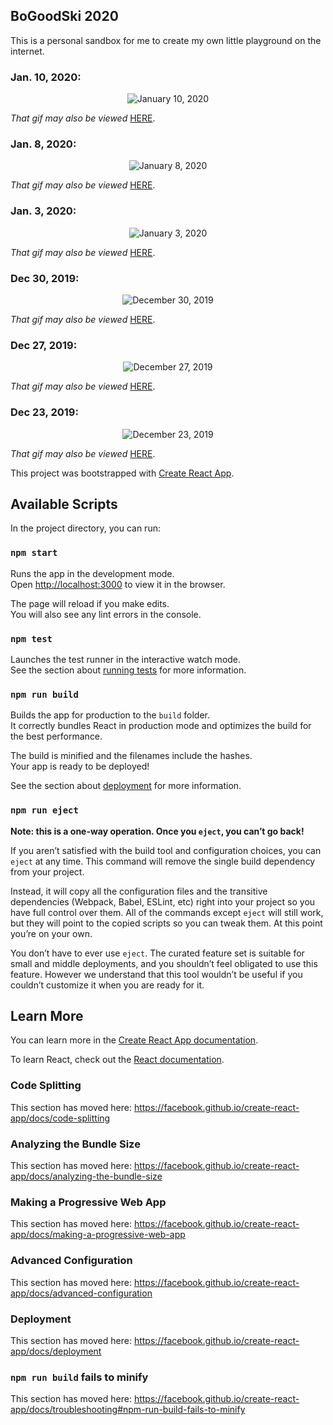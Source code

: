 ## BoGoodSki 2020

This is a personal sandbox for me to create my own little playground on the internet. 


### Jan. 10, 2020: 

<p align="center">
	<img src="http://g.recordit.co/9qXbLRetQ4.gif" alt="January 10, 2020">
</p>

<p>
	<i>That gif may also be viewed </i> <a href="http://g.recordit.co/9qXbLRetQ4.gif" target="_blank" rel="noreferrer noopener">HERE</a>.
</p>



### Jan. 8, 2020: 

<p align="center">
	<img src="http://g.recordit.co/EbvXJYoiKX.gif" alt="January 8, 2020">
</p>

<p>
	<i>That gif may also be viewed </i> <a href="http://g.recordit.co/EbvXJYoiKX.gif" target="_blank" rel="noreferrer noopener">HERE</a>.
</p>


### Jan. 3, 2020: 

<p align="center">
	<img src="https://i.imgur.com/IiCmxaE.gif" alt="January 3, 2020">
</p>

<p>
	<i>That gif may also be viewed </i> <a href="https://i.imgur.com/IiCmxaE.gif" target="_blank" rel="noreferrer noopener">HERE</a>.
</p>


### Dec 30, 2019: 

<p align="center">
	<img src="http://g.recordit.co/i8hGDp9KQ4.gif" alt="December 30, 2019">
</p>

<p>
	<i>That gif may also be viewed </i> <a href="http://g.recordit.co/i8hGDp9KQ4.gif" target="_blank" rel="noreferrer noopener">HERE</a>.
</p>



### Dec 27, 2019: 

<p align="center">
	<img src="http://g.recordit.co/IEu7twiFhu.gif" alt="December 27, 2019">
</p>

<p>
	<i>That gif may also be viewed </i> <a href="http://g.recordit.co/IEu7twiFhu.gif" target="_blank" rel="noreferrer noopener">HERE</a>.
</p>



### Dec 23, 2019:

<p align="center">
	<img src="http://g.recordit.co/JyjduzeJDt.gif" alt="December 23, 2019">
</p>

<p>
	<i>That gif may also be viewed </i> <a href="http://g.recordit.co/JyjduzeJDt.gif" target="_blank" rel="noreferrer noopener">HERE</a>.
</p>





This project was bootstrapped with [Create React App](https://github.com/facebook/create-react-app).

## Available Scripts

In the project directory, you can run:

### `npm start`

Runs the app in the development mode.<br />
Open [http://localhost:3000](http://localhost:3000) to view it in the browser.

The page will reload if you make edits.<br />
You will also see any lint errors in the console.

### `npm test`

Launches the test runner in the interactive watch mode.<br />
See the section about [running tests](https://facebook.github.io/create-react-app/docs/running-tests) for more information.

### `npm run build`

Builds the app for production to the `build` folder.<br />
It correctly bundles React in production mode and optimizes the build for the best performance.

The build is minified and the filenames include the hashes.<br />
Your app is ready to be deployed!

See the section about [deployment](https://facebook.github.io/create-react-app/docs/deployment) for more information.

### `npm run eject`

**Note: this is a one-way operation. Once you `eject`, you can’t go back!**

If you aren’t satisfied with the build tool and configuration choices, you can `eject` at any time. This command will remove the single build dependency from your project.

Instead, it will copy all the configuration files and the transitive dependencies (Webpack, Babel, ESLint, etc) right into your project so you have full control over them. All of the commands except `eject` will still work, but they will point to the copied scripts so you can tweak them. At this point you’re on your own.

You don’t have to ever use `eject`. The curated feature set is suitable for small and middle deployments, and you shouldn’t feel obligated to use this feature. However we understand that this tool wouldn’t be useful if you couldn’t customize it when you are ready for it.

## Learn More

You can learn more in the [Create React App documentation](https://facebook.github.io/create-react-app/docs/getting-started).

To learn React, check out the [React documentation](https://reactjs.org/).

### Code Splitting

This section has moved here: https://facebook.github.io/create-react-app/docs/code-splitting

### Analyzing the Bundle Size

This section has moved here: https://facebook.github.io/create-react-app/docs/analyzing-the-bundle-size

### Making a Progressive Web App

This section has moved here: https://facebook.github.io/create-react-app/docs/making-a-progressive-web-app

### Advanced Configuration

This section has moved here: https://facebook.github.io/create-react-app/docs/advanced-configuration

### Deployment

This section has moved here: https://facebook.github.io/create-react-app/docs/deployment

### `npm run build` fails to minify

This section has moved here: https://facebook.github.io/create-react-app/docs/troubleshooting#npm-run-build-fails-to-minify
